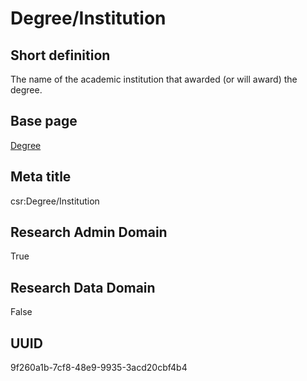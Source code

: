 # Degree/Institution
## Short definition
The name of the academic institution that awarded (or will award) the degree.
## Base page
[Degree](https://github.com/EuroCRIS/CASRAI-Dictionairies/blob/main/Objects/Degree.md)
## Meta title
csr:Degree/Institution
## Research Admin Domain
True
## Research Data Domain
False
## UUID
9f260a1b-7cf8-48e9-9935-3acd20cbf4b4

